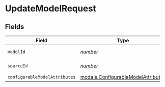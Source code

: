# UpdateModelRequest


## Fields

| Field                                                                          | Type                                                                           | Required                                                                       | Description                                                                    |
| ------------------------------------------------------------------------------ | ------------------------------------------------------------------------------ | ------------------------------------------------------------------------------ | ------------------------------------------------------------------------------ |
| `modelId`                                                                      | *number*                                                                       | :heavy_check_mark:                                                             | ID of the model                                                                |
| `sourceId`                                                                     | *number*                                                                       | :heavy_check_mark:                                                             | ID of the source                                                               |
| `configurableModelAttributes`                                                  | [models.ConfigurableModelAttributes](../models/configurablemodelattributes.md) | :heavy_minus_sign:                                                             | N/A                                                                            |